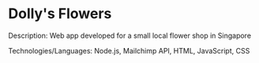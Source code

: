 # Dolly's Flowers

Description: Web app developed for a small local flower shop in Singapore <br />

Technologies/Languages: Node.js, Mailchimp API, HTML, JavaScript, CSS <br />
